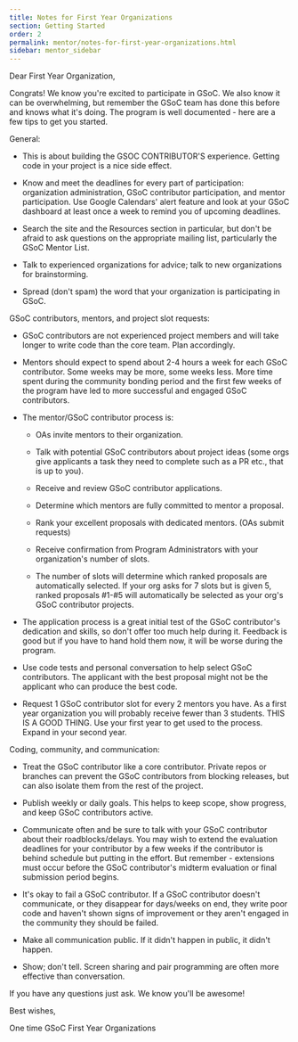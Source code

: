 ```yaml
---
title: Notes for First Year Organizations
section: Getting Started
order: 2
permalink: mentor/notes-for-first-year-organizations.html
sidebar: mentor_sidebar
---
```


Dear First Year Organization,

Congrats! We know you're excited to participate in GSoC. We also know it can be overwhelming, but remember the GSoC team has done this before and knows what it's doing. The program is well documented - here are a few tips to get you started.

General:

* This is about building the GSOC CONTRIBUTOR'S experience. Getting code in your project is a nice side effect.

* Know and meet the deadlines for every part of participation: organization administration, GSoC contributor participation, and mentor participation. Use Google Calendars' alert feature and look at your GSoC dashboard at least once a week to remind you of upcoming deadlines.

* Search the site and the Resources section in particular, but don't be afraid to ask questions on the appropriate mailing list, particularly the GSoC Mentor List.

* Talk to experienced organizations for advice; talk to new organizations for brainstorming.

* Spread (don't spam) the word that your organization is participating in GSoC.

GSoC contributors, mentors, and project slot requests:

* GSoC contributors are not experienced project members and will take longer to write code than the core team. Plan accordingly.

* Mentors should expect to spend about 2-4 hours a week for each GSoC contributor. Some weeks may be more, some weeks less. More time spent during the community bonding period and the first few weeks of the program have led to more successful and engaged GSoC contributors.

* The mentor/GSoC contributor process is:

  * OAs invite mentors to their organization.

  * Talk with potential GSoC contributors about project ideas (some orgs give applicants a task they need to complete such as a PR etc., that is up to you).

  * Receive and review GSoC contributor applications.

  * Determine which mentors are fully committed to mentor a proposal.
  
  * Rank your excellent proposals with dedicated mentors. (OAs submit requests)

  * Receive confirmation from Program Administrators with your organization's number of slots.

  * The number of slots will determine which ranked proposals are automatically selected. If your org asks for 7 slots but is given 5, ranked proposals #1-#5 will automatically be selected as your org's GSoC contributor projects.

* The application process is a great initial test of the GSoC contributor's dedication and skills, so don't offer too much help during it. Feedback is good but if you have to hand hold them now, it will be worse during the program.

* Use code tests and personal conversation to help select GSoC contributors. The applicant with the best proposal might not be the applicant who can produce the best code.

* Request 1 GSoC contributor slot for every 2 mentors you have. As a first year organization you will probably receive fewer than 3 students. THIS IS A GOOD THING. Use your first year to get used to the process. Expand in your second year.

Coding, community, and communication:

* Treat the GSoC contributor like a core contributor. Private repos or branches can prevent the GSoC contributors from blocking releases, but can also isolate them from the rest of the project.

* Publish weekly or daily goals. This helps to keep scope, show progress, and keep GSoC contributors active.

* Communicate often and be sure to talk with your GSoC contributor about their roadblocks/delays. You may wish to extend the evaluation deadlines for your contributor by a few weeks if the contributor is behind schedule but putting in the effort. But remember - extensions must occur before the GSoC contributor's midterm evaluation or final submission period begins.

* It's okay to fail a GSoC contributor. If a GSoC contributor doesn't communicate, or they disappear for days/weeks on end, they write poor code and haven't shown signs of improvement or they aren't engaged in the community they should be failed.

* Make all communication public. If it didn't happen in public, it didn't happen.

* Show; don't tell. Screen sharing and pair programming are often more effective than conversation.

If you have any questions just ask. We know you'll be awesome!

Best wishes,

One time GSoC First Year Organizations
